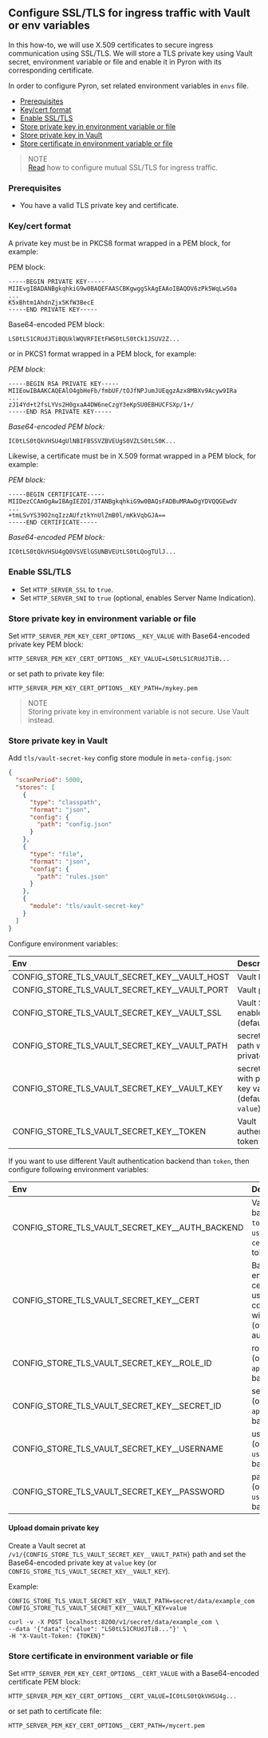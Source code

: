 ## Configure SSL/TLS for ingress traffic with Vault or env variables

In this how-to, we will use X.509 certificates to secure ingress communication using SSL/TLS.
We will store a TLS private key using Vault secret, environment variable or file and enable it in Pyron with its corresponding certificate.

In order to configure Pyron, set related environment variables in `envs` file.

* [Prerequisites](#pre)
* [Key/cert format](#format)
* [Enable SSL/TLS](#enable)
* [Store private key in environment variable or file](#key-env)
* [Store private key in Vault](#key-vault)
* [Store certificate in environment variable or file](#cert-env)

> NOTE<br/>
> [Read](http-server-mtls.md) how to configure mutual SSL/TLS for ingress traffic.

<a id="pre"></a>
### Prerequisites

* You have a valid TLS private key and certificate.

<a id="format"></a>
### Key/cert format

A private key must be in PKCS8 format wrapped in a PEM block, for example:

PEM block:

```
-----BEGIN PRIVATE KEY-----
MIIEvgIBADANBgkqhkiG9w0BAQEFAASCBKgwggSkAgEAAoIBAQDV6zPk5WqLwS0a
...
K5xBhtm1AhdnZjx5KfW3BecE
-----END PRIVATE KEY-----
```

Base64-encoded PEM block:

```
LS0tLS1CRUdJTiBQUklWQVRFIEtFWS0tLS0tCk1JSUV2Z...
```

or in PKCS1 format wrapped in a PEM block, for example:

_PEM block:_
```
-----BEGIN RSA PRIVATE KEY-----
MIIEowIBAAKCAQEAlO4gbHeFb/fmbUF/tOJfNPJumJUEqgzAzx8MBXv9Acyw9IRa
...
zJ14Yd+t2fsLYVs2H0gxaA4DW6neCzgY3eKpSU0EBHUCFSXp/1+/
-----END RSA PRIVATE KEY-----
```

_Base64-encoded PEM block:_
```
IC0tLS0tQkVHSU4gUlNBIFBSSVZBVEUgS0VZLS0tLS0K...
```

Likewise, a certificate must be in X.509 format wrapped in a PEM block, for example:

_PEM block:_
```
-----BEGIN CERTIFICATE-----
MIIDezCCAmOgAwIBAgIEZOI/3TANBgkqhkiG9w0BAQsFADBuMRAwDgYDVQQGEwdV
...
+tmLSvYS39O2nqIzzAUfztkYnUlZmB0l/mKkVqbGJA==
-----END CERTIFICATE-----
```

_Base64-encoded PEM block:_
```
IC0tLS0tQkVHSU4gQ0VSVElGSUNBVEUtLS0tLQogTUlJ...
```

<a id="enable"></a>
### Enable SSL/TLS

* Set `HTTP_SERVER_SSL` to `true`.
* Set `HTTP_SERVER_SNI` to `true` (optional, enables Server Name Indication).

<a id="key-env"></a>
### Store private key in environment variable or file

Set `HTTP_SERVER_PEM_KEY_CERT_OPTIONS__KEY_VALUE` with Base64-encoded private key PEM block:

```
HTTP_SERVER_PEM_KEY_CERT_OPTIONS__KEY_VALUE=LS0tLS1CRUdJTiB...
```

or set path to private key file:

```
HTTP_SERVER_PEM_KEY_CERT_OPTIONS__KEY_PATH=/mykey.pem
```

> NOTE<br/>
> Storing private key in environment variable is not secure. Use Vault instead.

<a id="key-vault"></a>
### Store private key in Vault

Add `tls/vault-secret-key` config store module in `meta-config.json`:

```json
{
  "scanPeriod": 5000,
  "stores": [
    {
      "type": "classpath",
      "format": "json",
      "config": {
        "path": "config.json"
      }
    },
    {
      "type": "file",
      "format": "json",
      "config": {
        "path": "rules.json"
      }
    },
    {
      "module": "tls/vault-secret-key"
    }
  ]
}
```

Configure environment variables:

| Env                                              | Description                                                                                       |
|:-------------------------------------------------|:--------------------------------------------------------------------------------------------------|
| CONFIG_STORE_TLS_VAULT_SECRET_KEY__VAULT_HOST    | Vault host                                                                                        |
| CONFIG_STORE_TLS_VAULT_SECRET_KEY__VAULT_PORT    | Vault port                                                                                        |
| CONFIG_STORE_TLS_VAULT_SECRET_KEY__VAULT_SSL     | Vault SSL enabled flag (default false)                                                            |
| CONFIG_STORE_TLS_VAULT_SECRET_KEY__VAULT_PATH    | secrets Vault path with private key                                                               |
| CONFIG_STORE_TLS_VAULT_SECRET_KEY__VAULT_KEY     | secret key with private key value (default `value`)                                               |
| CONFIG_STORE_TLS_VAULT_SECRET_KEY__TOKEN         | Vault authentication token                                                                        |

If you want to use different Vault authentication backend than `token`, then configure following environment variables:

| Env                                              | Description                                                                                       |
|:-------------------------------------------------|:--------------------------------------------------------------------------------------------------|
| CONFIG_STORE_TLS_VAULT_SECRET_KEY__AUTH_BACKEND  | Vault auth backend: `token`, `approle`, `userpass` or `cert` (default token)                      |
| CONFIG_STORE_TLS_VAULT_SECRET_KEY__CERT          | Base64-encoded certificate used for TLS communication with Vault  (optional, `cert` auth backend) |
| CONFIG_STORE_TLS_VAULT_SECRET_KEY__ROLE_ID       | role id  (optional, `approle` auth backend)                                                       |
| CONFIG_STORE_TLS_VAULT_SECRET_KEY__SECRET_ID     | secret id  (optional, `approle` auth backend)                                                     |
| CONFIG_STORE_TLS_VAULT_SECRET_KEY__USERNAME      | username  (optional, `userpass` auth backend)                                                     |
| CONFIG_STORE_TLS_VAULT_SECRET_KEY__PASSWORD      | password  (optional, `userpass` auth backend)                                                     |

#### Upload domain private key

Create a Vault secret at `/v1/{CONFIG_STORE_TLS_VAULT_SECRET_KEY__VAULT_PATH}` path and set the Base64-encoded private key at `value` key (or `CONFIG_STORE_TLS_VAULT_SECRET_KEY__VAULT_KEY`).

Example:

```
CONFIG_STORE_TLS_VAULT_SECRET_KEY__VAULT_PATH=secret/data/example_com
CONFIG_STORE_TLS_VAULT_SECRET_KEY__VAULT_KEY=value
```

```
curl -v -X POST localhost:8200/v1/secret/data/example_com \
--data '{"data":{"value": "LS0tLS1CRUdJTiB..."}' \
-H "X-Vault-Token: {TOKEN}"
```

<a id="cert-env"></a>
### Store certificate in environment variable or file

Set `HTTP_SERVER_PEM_KEY_CERT_OPTIONS__CERT_VALUE` with a Base64-encoded certificate PEM block:

```
HTTP_SERVER_PEM_KEY_CERT_OPTIONS__CERT_VALUE=IC0tLS0tQkVHSU4g...
```

or set path to certificate file:

```
HTTP_SERVER_PEM_KEY_CERT_OPTIONS__CERT_PATH=/mycert.pem
```